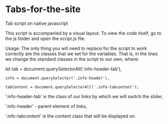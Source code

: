 # Tabs-for-the-site
Tab script on native javascript


This script is accompanied by a visual layout. To view the code itself, go to the js folder and open the script.js file.

Usage:
The only thing you will need to replace for the script to work correctly are the classes that we set for the variables. 
That is, in the lines we change the standard classes in the script to our own, where:

let tab = document.querySelectorAll('.info-header-tab'),  
    
    info = document.querySelector('.info-header'),
    
    tabContent = document.querySelectorAll('.info-tabcontent');

'.info-header-tab' is the class of our links by which we will switch the slider,

'.info-header' - parent element of links,

'.info-tabcontent' is the content class that will be displayed on.
